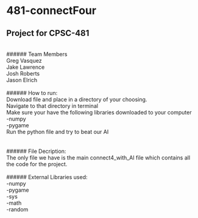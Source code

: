 # 481-connectFour
## Project for CPSC-481<br/>
<br/>
###### Team Members
<br/>
Greg Vasquez<br/>
Jake Lawrence<br/>
Josh Roberts<br/>
Jason Elrich<br/>
<br/>
###### How to run:
<br/>
Download file and place in a directory of your choosing. <br/>
Navigate to that directory in terminal<br/>
Make sure your have the following libraries downloaded to your computer<br/>
  -numpy<br/>
  -pygame<br/>
Run the python file and try to beat our AI<br/>
<br/>
<br/>
###### File Decription:<br/>
The only file we have is the main connect4_with_AI file which contains all the code for the project. <br/>
<br/>
###### External Libraries used:<br/>
  -numpy <br/>
  -pygame<br/>
  -sys<br/>
  -math<br/>
  -random<br/>




